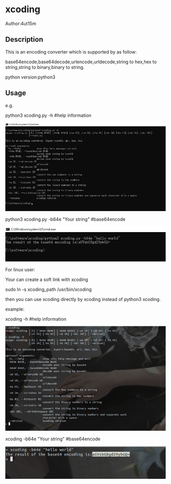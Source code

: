 # xcoding
Author:4ut15m

## Description
This is an encoding converter which is supported by as follow:

base64encode,base64decode,urlencode,urldecode,string to hex,hex to string,string to binary,binary to string.

python version:python3


## Usage

e.g.

python3 xcoding.py -h									#help information

![](pic/help.png)

python3 xcoding.py -b64e "Your string"					#base64encode

![](pic/b64e.png)

For linux user:

Your can create a soft link with xcoding

sudo ln -s xcoding_path /usr/bin/xcoding

then you can use xcoding directly by xcoding instead of python3 xcoding.

example:

xcoding -h 		#help information

![](pic/h.png)

xcoding -b64e "Your string"								#base64encode

![](pic/hello.png)

